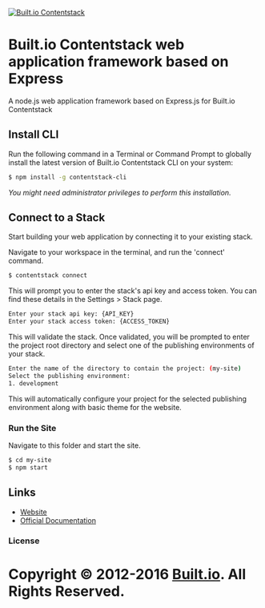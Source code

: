 [![Built.io Contentstack](https://contentstackdocs.built.io/static/images/logo.png)](http://contentstack.io)

# Built.io Contentstack web application framework based on Express
A node.js web application framework based on Express.js for Built.io Contentstack

## Install CLI
Run the following command in a Terminal or Command Prompt to globally install the latest version of Built.io Contentstack CLI on your system:
```bash
$ npm install -g contentstack-cli
```
​*You might need administrator privileges to perform this installation.*​

## Connect to a Stack
Start building your web application by connecting it to your existing stack.

Navigate to your workspace in the terminal, and run the 'connect' command.
```bash
$ contentstack connect
```
This will prompt you to enter the stack's api key and access token. You can find these details in the Settings > Stack page.

```bash
Enter your stack api key: {API_KEY}
Enter your stack access token: {ACCESS_TOKEN}
```

This will validate the stack. Once validated, you will be prompted to enter the project root directory and select one of the publishing environments of your stack.

```bash
Enter the name of the directory to contain the project: (my-site)
Select the publishing environment:
1. development
```
This will automatically configure your project for the selected publishing environment along with basic theme for the website.

### Run the Site
Navigate to this folder and start the site.
```bash
$ cd my-site
$ npm start
```

## Links
- [Website](http://contentstack.io/)
- [Official Documentation](http://contentstackdocs.built.io/developer/web/quickstart)

### License
Copyright © 2012-2016 [Built.io](https://www.built.io/). All Rights Reserved.
=======